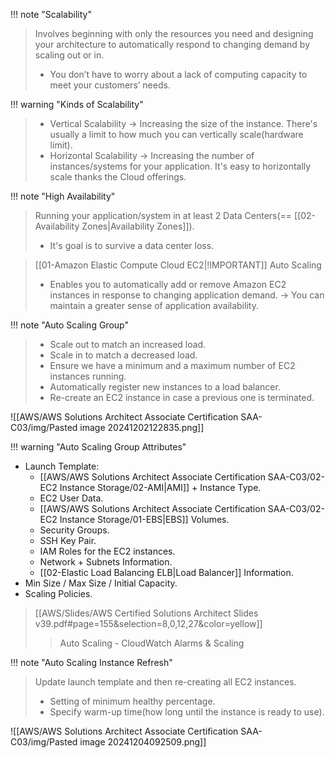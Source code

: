 
!!! note "Scalability"
> Involves beginning with only the resources you need and designing your architecture to automatically respond to changing demand by scaling out or in. 
> - You don’t have to worry about a lack of computing capacity to meet your customers’ needs.

!!! warning "Kinds of Scalability"
> - Vertical Scalability -> Increasing the size of the instance. There's usually a limit to how much you can vertically scale(hardware limit).
> - Horizontal Scalability -> Increasing the number of instances/systems for your application. It's easy to horizontally scale thanks the Cloud offerings.


!!! note "High Availability"
> Running your application/system in at least 2 Data Centers(== [[02-Availability Zones|Availability Zones]]).
> - It's goal is to survive a data center loss.


> [[01-Amazon Elastic Compute Cloud EC2|!IMPORTANT]] Auto Scaling
> - Enables you to automatically add or remove Amazon EC2 instances in response to changing application demand. -> You can maintain a greater sense of application availability.


!!! note "Auto Scaling Group"
> - Scale out to match an increased load.
> - Scale in to match a decreased load.
> - Ensure we have a minimum and a maximum number of EC2 instances running.
> - Automatically register new instances to a load balancer.
> - Re-create an EC2 instance in case a previous one is terminated.

![[AWS/AWS Solutions Architect Associate Certification SAA-C03/img/Pasted image 20241202122835.png]]


!!! warning "Auto Scaling Group Attributes"
- Launch Template:
	- [[AWS/AWS Solutions Architect Associate Certification SAA-C03/02-EC2 Instance Storage/02-AMI|AMI]] + Instance Type.
	- EC2 User Data.
	- [[AWS/AWS Solutions Architect Associate Certification SAA-C03/02-EC2 Instance Storage/01-EBS|EBS]] Volumes.
	- Security Groups.
	- SSH Key Pair.
	- IAM Roles for the EC2 instances.
	- Network + Subnets Information.
	- [[02-Elastic Load Balancing ELB|Load Balancer]] Information.
- Min Size / Max Size / Initial Capacity.
- Scaling Policies.

> [[AWS/Slides/AWS Certified Solutions Architect Slides v39.pdf#page=155&selection=8,0,12,27&color=yellow]]
> > Auto Scaling - CloudWatch Alarms & Scaling



!!! note "Auto Scaling Instance Refresh"
> Update launch template and then re-creating all EC2 instances.
> - Setting of minimum healthy percentage.
> - Specify warm-up time(how long until the instance is ready to use).

![[AWS/AWS Solutions Architect Associate Certification SAA-C03/img/Pasted image 20241204092509.png]]